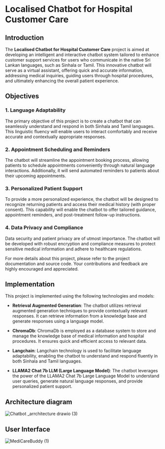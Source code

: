 # Localised Chatbot for Hospital Customer Care

## Introduction

The **Localised Chatbot for Hospital Customer Care** project is aimed at developing an intelligent and interactive chatbot system tailored to enhance customer support services for users who communicate in the native Sri Lankan languages, such as Sinhala or Tamil. This innovative chatbot will serve as a virtual assistant, offering quick and accurate information, addressing medical inquiries, guiding users through hospital procedures, and ultimately enhancing the overall patient experience.

## Objectives

### 1. Language Adaptability

The primary objective of this project is to create a chatbot that can seamlessly understand and respond in both Sinhala and Tamil languages. This linguistic fluency will enable users to interact comfortably and receive accurate and contextually appropriate responses.

### 2. Appointment Scheduling and Reminders

The chatbot will streamline the appointment booking process, allowing patients to schedule appointments conveniently through natural language interactions. Additionally, it will send automated reminders to patients about their upcoming appointments.

### 3. Personalized Patient Support

To provide a more personalized experience, the chatbot will be designed to recognize returning patients and access their medical history (with proper consent). This capability will enable the chatbot to offer tailored guidance, appointment reminders, and post-treatment follow-up instructions.

### 4. Data Privacy and Compliance

Data security and patient privacy are of utmost importance. The chatbot will be developed with robust encryption and compliance measures to protect sensitive medical information and adhere to healthcare regulations.

For more details about this project, please refer to the project documentation and source code. Your contributions and feedback are highly encouraged and appreciated.

## Implementation

This project is implemented using the following technologies and models:

- **Retrieval Augmented Generation**: The chatbot utilizes retrieval augmented generation techniques to provide contextually relevant responses. It can retrieve information from a knowledge base and generate responses using a language model.

- **ChromaDb**: ChromaDb is employed as a database system to store and manage the knowledge base of medical information and hospital procedures. It ensures quick and efficient access to relevant data.

- **Langchain**: Langchain technology is used to facilitate language adaptability, enabling the chatbot to understand and respond fluently in both Sinhala and Tamil languages.

- **LLAMA2 Chat 7b LLM (Large Language Model)**: The chatbot leverages the power of the LLAMA2 Chat 7b Large Language Model to understand user queries, generate natural language responses, and provide personalized patient support.


## Architecture diagram
![Chatbot _arrchitecture drawio (3)](https://github.com/jathushan-r/MediCareBuddy/assets/120355264/f8a94794-8263-4813-8457-2f4d9e842bb8)

## User Interface
![MediCareBuddy (1)](https://github.com/jathushan-r/MediCareBuddy/assets/120355264/d8193799-475f-437c-97d7-565fa97a4750)




